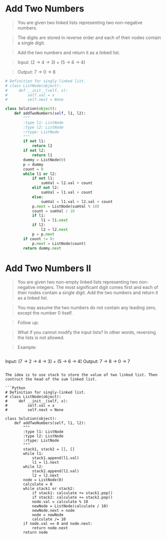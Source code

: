 # Add Two Numbers

> You are given two linked lists representing two non-negative numbers.

> The digits are stored in reverse order and each of their nodes contain a single digit.

> Add the two numbers and return it as a linked list.

> Input: (2 -> 4 -> 3) + (5 -> 6 -> 4)

> Output: 7 -> 0 -> 8

```Python
# Definition for singly-linked list.
# class ListNode(object):
#     def __init__(self, x):
#         self.val = x
#         self.next = None

class Solution(object):
    def addTwoNumbers(self, l1, l2):
        """
        :type l1: ListNode
        :type l2: ListNode
        :rtype: ListNode
        """
        if not l1:
            return l2
        if not l2:
            return l1
        dummy = ListNode(0)
        p = dummy
        count = 0
        while l1 or l2:
            if not l1:
                sumVal = l2.val + count
            elif not l2:
                sumVal = l1.val + count
            else:
                sumVal = l1.val + l2.val + count
            p.next = ListNode(sumVal % 10)
            count = sumVal / 10
            if l1:
                l1 = l1.next
            if l2:
                l2 = l2.next
            p = p.next
        if count != 0:
            p.next = ListNode(count)
        return dummy.next   
```

# Add Two Numbers II

> You are given two non-empty linked lists representing two non-negative integers. The most significant digit comes first and each of their nodes contain a single digit. Add the two numbers and return it as a linked list.

> You may assume the two numbers do not contain any leading zero, except the number 0 itself.

> Follow up:

> What if you cannot modify the input lists? In other words, reversing the lists is not allowed.

> Example:

> ```
Input: (7 -> 2 -> 4 -> 3) + (5 -> 6 -> 4)
Output: 7 -> 8 -> 0 -> 7
```

The idea is to use stack to store the value of two linked list. Then contruct the head of the sum linked list. 

```Python
# Definition for singly-linked list.
# class ListNode(object):
#     def __init__(self, x):
#         self.val = x
#         self.next = None

class Solution(object):
    def addTwoNumbers(self, l1, l2):
        """
        :type l1: ListNode
        :type l2: ListNode
        :rtype: ListNode
        """
        stack1, stack2 = [], []
        while l1:
            stack1.append(l1.val)
            l1 = l1.next
        while l2:
            stack2.append(l2.val)
            l2 = l2.next
        node = ListNode(0)
        calculate = 0
        while stack1 or stack2:
            if stack1: calculate += stack1.pop()
            if stack2: calculate += stack2.pop()
            node.val = calculate % 10
            newNode = ListNode(calculate / 10)
            newNode.next = node
            node = newNode
            calculate /= 10
        if node.val == 0 and node.next:
            return node.next
        return node
```
